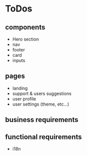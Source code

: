 # ToDos

## components

- Hero section
- nav
- footer
- card
- inputs

## pages

- landing
- support & users suggestions
- user profile 
- user settings (theme, etc...)

## business requirements

## functional requirements

- i18n 
